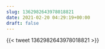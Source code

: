 ```yaml
---
slug: 1362982643978018821
date: 2021-02-20 04:29:19+00:00
draft: false
---
```


{{< tweet 1362982643978018821 >}}

